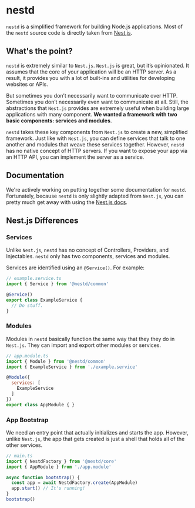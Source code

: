 # nestd
`nestd` is a simplified framework for building Node.js applications.
Most of the `nestd` source code is directly taken from [Nest.js](https://nestjs.com).

## What's the point?
`nestd` is extremely similar to `Nest.js`.
`Nest.js` is great, but it’s opinionated.
It assumes that the core of your application will be an HTTP server.
As a result, it provides you with a lot of built-ins and utilities for developing websites or APIs.

But sometimes you don’t necessarily want to communicate over HTTP.
Sometimes you don’t necessarily even want to communicate at all.
Still, the abstractions that `Nest.js` provides are extremely useful when building large applications with many component.
**We wanted a framework with two basic components: services and modules**.

`nestd` takes these key components from `Nest.js` to create a new, simplified framework.
Just like with `Nest.js`, you can define services that talk to one another and modules that weave these services together.
However, `nestd` has no native concept of HTTP servers.
If you want to expose your app via an HTTP API, you can implement the server as a service.

## Documentation
We're actively working on putting together some documentation for `nestd`.
Fortunately, because `nestd` is only slightly adapted from `Nest.js`, you can pretty much get away with using the [Nest.js docs](https://docs.nestjs.com/).

## Nest.js Differences
### Services
Unlike `Nest.js`, `nestd` has no concept of Controllers, Providers, and Injectables.
`nestd` only has two components, services and modules.

Services are identified using an `@Service()`.
For example:

```js
// example.service.ts
import { Service } from '@nestd/common'

@Service()
export class ExampleService {
  // Do stuff.
}
```

### Modules
Modules in `nestd` basically function the same way that they they do in `Nest.js`.
They can import and export other modules or services.

```js
// app.module.ts
import { Module } from '@nestd/common'
import { ExampleService } from './example.service'

@Module({
  services: [
    ExampleService
  ]
})
export class AppModule { }
```

### App Bootstrap
We need an entry point that actually initializes and starts the app.
However, unlike `Nest.js`, the app that gets created is just a shell that holds all of the other services.

```js
// main.ts
import { NestdFactory } from '@nestd/core'
import { AppModule } from './app.module'

async function bootstrap() {
  const app = await NestdFactory.create(AppModule)
  app.start() // It's running!
}
bootstrap()
```
